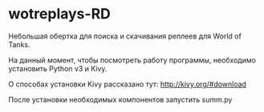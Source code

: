 # wotreplays-RD
Небольшая обертка для поиска и скачивания реплеев для World of Tanks. 

На данный момент, чтобы посмотреть работу программы, необходимо
установить Python v3 и   Kivy.

О способах установки Kivy рассказано тут:
http://kivy.org/#download

После установки необходимых   компонентов запустить summ.py
